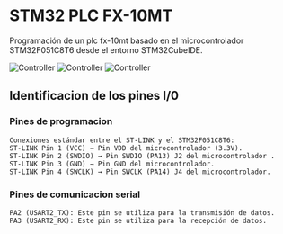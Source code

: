 # STM32 PLC FX-10MT
Programación de un plc fx-10mt basado en el microcontrolador STM32F051C8T6 desde el entorno STM32CubeIDE.

![Controller](FX-10MT.png)
![Controller](FX-10MT-IO.png)
![Controller](FX-10MT-BOARD.png)

## Identificacion de los pines I/0

### Pines de programacion
```
Conexiones estándar entre el ST-LINK y el STM32F051C8T6:
ST-LINK Pin 1 (VCC) → Pin VDD del microcontrolador (3.3V).
ST-LINK Pin 2 (SWDIO) → Pin SWDIO (PA13) J2 del microcontrolador .
ST-LINK Pin 3 (GND) → Pin GND del microcontrolador.
ST-LINK Pin 4 (SWCLK) → Pin SWCLK (PA14) J4 del microcontrolador.
```
### Pines de comunicacion serial
```
PA2 (USART2_TX): Este pin se utiliza para la transmisión de datos.
PA3 (USART2_RX): Este pin se utiliza para la recepción de datos.
```
